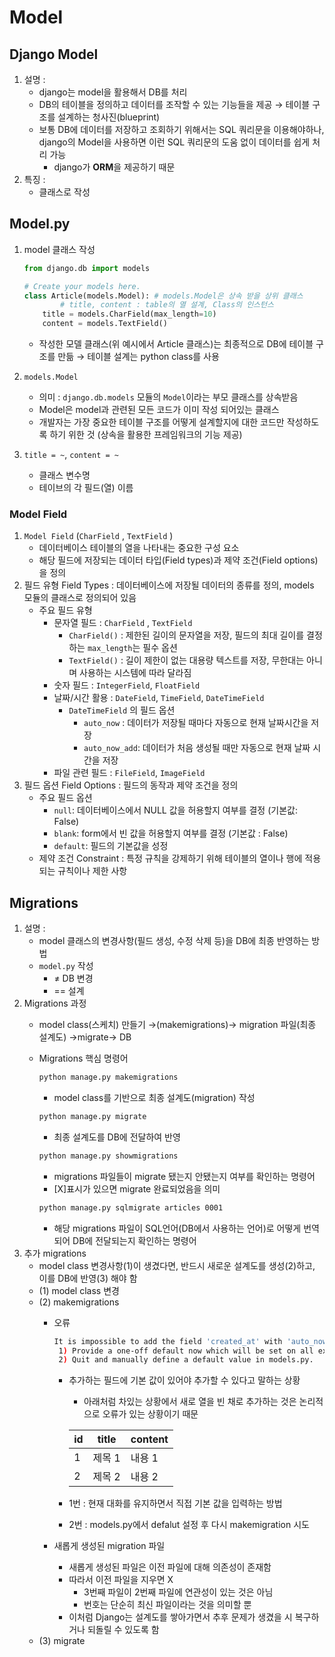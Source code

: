 # Model

## Django Model

1. 설명 :
    - django는 model을 활용해서 DB를 처리
    - DB의 테이블을 정의하고 데이터를 조작할 수 있는 기능들을 제공 → 테이블 구조를 설계하는 청사진(blueprint)
    - 보통 DB에 데이터를 저장하고 조회하기 위해서는 SQL 쿼리문을 이용해야하나, django의 Model을 사용하면 이런 SQL 쿼리문의 도움 없이 데이터를 쉽게 처리 가능
        - django가 **ORM**을 제공하기 때문
2. 특징 : 
    - 클래스로 작성

## Model.py

1. model 클래스 작성
    
    ```python
    from django.db import models
    
    # Create your models here.
    class Article(models.Model): # models.Model은 상속 받을 상위 클래스
    		# title, content : table의 열 설계, Class의 인스턴스
        title = models.CharField(max_length=10)
        content = models.TextField()
    ```
    
    - 작성한 모델 클래스(위 예시에서 Article 클래스)는 최종적으로 DB에 테이블 구조를 만듦 → 테이블 설계는 python class를 사용
2. `models.Model`
    - 의미 : `django.db.models` 모듈의 `Model`이라는 부모 클래스를 상속받음
    - Model은 model과 관련된 모든 코드가 이미 작성 되어있는 클래스
    - 개발자는 가장 중요한 테이블 구조를 어떻게 설계할지에 대한 코드만 작성하도록 하기 위한 것 (상속을 활용한 프레임워크의 기능 제공)
3. `title = ~`, `content = ~` 
    - 클래스 변수명
    - 테이브의 각 필드(열) 이름

### Model Field

1. `Model Field` (`CharField` , `TextField` )
    - 데이터베이스 테이블의 열을 나타내는 중요한 구성 요소
    - 해당 필드에 저장되는 데이터 타입(Field types)과 제약 조건(Field options)을 정의
2. 필드 유형 Field Types : 데이터베이스에 저장될 데이터의 종류를 정의, models 모듈의 클래스로 정의되어 있음
    - 주요 필드 유형
        - 문자열 필드 : `CharField` , `TextField`
            - `CharField()` : 제한된 길이의 문자열을 저장, 필드의 최대 길이를 결정하는 `max_length`는 필수 옵션
            - `TextField()` : 길이 제한이 없는 대용량 텍스트를 저장, 무한대는 아니며 사용하는 시스템에 따라 달라짐
        - 숫자 필드 : `IntegerField`, `FloatField`
        - 날짜/시간 활용 : `DateField`, `TimeField`, `DateTimeField`
            - `DateTimeField` 의 필드 옵션
                - `auto_now` : 데이터가 저장될 때마다 자동으로 현재 날짜시간을 저장
                - `auto_now_add`: 데이터가 처음 생성될 때만 자동으로 현재 날짜 시간을 저장
        - 파일 관련 필드 : `FileField`, `ImageField`
3. 필드 옵션 Field Options : 필드의 동작과 제약 조건을 정의
    - 주요 필드 옵션
        - `null`: 데이터베이스에서 NULL 값을 허용할지 여부를 결정 (기본값: False)
        - `blank`: form에서 빈 값을 허용할지 여부를 결정 (기본값 : False)
        - `default`: 필드의 기본값을 성정
    - 제약 조건 Constraint : 특정 규칙을 강제하기 위해 테이블의 열이나 행에 적용되는 규칙이나 제한 사항

## Migrations

1. 설명 :
    - model 클래스의 변경사항(필드 생성, 수정 삭제 등)을 DB에 최종 반영하는 방법
    - `model.py` 작성
        - ≠ DB 변경
        - == 설계
2. Migrations 과정
    - model class(스케치) 만들기 →(makemigrations)→ migration 파일(최종 설계도) →migrate→ DB
    - Migrations 핵심 명령어
    
        ```bash
        python manage.py makemigrations
        ```
        
        - model class를 기반으로 최종 설계도(migration) 작성
        
        ```bash
        python manage.py migrate
        ```
        
        - 최종 설계도를 DB에 전달하여 반영
        
        ```bash
        python manage.py showmigrations
        ```
        
        - migrations 파일들이 migrate 됐는지 안됐는지 여부를 확인하는 명령어
        - [X]표시가 있으면 migrate 완료되었음을 의미
        
        ```bash
        python manage.py sqlmigrate articles 0001
        ```
        
        - 해당 migrations 파일이 SQL언어(DB에서 사용하는 언어)로 어떻게 번역되어 DB에 전달되는지 확인하는 명령어
3. 추가 migrations
    - model class 변경사항(1)이 생겼다면, 반드시 새로운 설계도를 생성(2)하고, 이를 DB에 반영(3) 해야 함
    - (1) model class 변경
    - (2) makemigrations
        - 오류
            
            ```bash
            It is impossible to add the field 'created_at' with 'auto_now_add=True' to article without providing a default. This is because the database needs something to populate existing rows.
             1) Provide a one-off default now which will be set on all existing rows
             2) Quit and manually define a default value in models.py.
            ```
            
            - 추가하는 필드에 기본 값이 있어야 추가할 수 있다고 말하는 상황
                - 아래처럼 차있는 상황에서 새로 열을 빈 채로 추가하는 것은 논리적으로 오류가 있는 상황이기 때문
                
                | id | title | content |
                | --- | --- | --- |
                | 1 | 제목 1 | 내용 1 |
                | 2 | 제목 2 | 내용 2 |
            - 1번 : 현재 대화를 유지하면서 직접 기본 값을 입력하는 방법
            - 2번 : models.py에서 defalut 설정 후 다시 makemigration 시도
        - 새롭게 생성된 migration 파일
            - 새롭게 생성된 파일은 이전 파일에 대해 의존성이 존재함
            - 따라서 이전 파일을 지우면 X
                - 3번째 파일이 2번째 파일에 연관성이 있는 것은 아님
                - 번호는 단순히 최신 파일이라는 것을 의미할 뿐
            - 이처럼 Django는 설계도를 쌓아가면서 추후 문제가 생겼을 시 복구하거나 되돌릴 수 있도록 함
    - (3) migrate